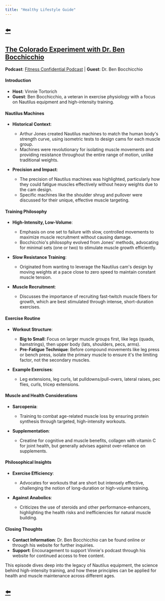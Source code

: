 ```yaml
---
title: "Healthy Lifestyle Guide"
---
```


## [⬅️](/)

## [The Colorado Experiment with Dr. Ben Bocchicchio](https://youtu.be/P4hq8sIvb3c?si=UDeE7TohFACTllJF)

**Podcast**: [Fitness Confidential Podcast](https://vinnietortorich.com/) | **Guest**: Dr. Ben Bocchicchio

#### **Introduction**
- **Host**: Vinnie Tortorich
- **Guest**: Ben Bocchicchio, a veteran in exercise physiology with a focus on Nautilus equipment and high-intensity training.

#### **Nautilus Machines**

- **Historical Context**: 
  - Arthur Jones created Nautilus machines to match the human body's strength curve, using isometric tests to design cams for each muscle group.
  - Machines were revolutionary for isolating muscle movements and providing resistance throughout the entire range of motion, unlike traditional weights.

- **Precision and Impact**: 
  - The precision of Nautilus machines was highlighted, particularly how they could fatigue muscles effectively without heavy weights due to the cam design.
  - Specific machines like the shoulder shrug and pullover were discussed for their unique, effective muscle targeting.

#### **Training Philosophy**

- **High-Intensity, Low-Volume**: 
  - Emphasis on one set to failure with slow, controlled movements to maximize muscle recruitment without causing damage.
  - Bocchicchio's philosophy evolved from Jones' methods, advocating for minimal sets (one or two) to stimulate muscle growth efficiently.

- **Slow Resistance Training**: 
  - Originated from wanting to leverage the Nautilus cam's design by moving weights at a pace close to zero speed to maintain constant muscle tension.

- **Muscle Recruitment**: 
  - Discusses the importance of recruiting fast-twitch muscle fibers for growth, which are best stimulated through intense, short-duration exercises.

#### **Exercise Routine**

- **Workout Structure**: 
  - **Big to Small**: Focus on larger muscle groups first, like legs (quads, hamstrings), then upper body (lats, shoulders, pecs, arms).
  - **Pre-Fatigue Technique**: Before compound movements like leg press or bench press, isolate the primary muscle to ensure it's the limiting factor, not the secondary muscles.

- **Example Exercises**: 
  - Leg extensions, leg curls, lat pulldowns/pull-overs, lateral raises, pec flies, curls, tricep extensions.

#### **Muscle and Health Considerations**

- **Sarcopenia**: 
  - Training to combat age-related muscle loss by ensuring protein synthesis through targeted, high-intensity workouts.

- **Supplementation**: 
  - Creatine for cognitive and muscle benefits, collagen with vitamin C for joint health, but generally advises against over-reliance on supplements.

#### **Philosophical Insights**

- **Exercise Efficiency**: 
  - Advocates for workouts that are short but intensely effective, challenging the notion of long-duration or high-volume training.

- **Against Anabolics**: 
  - Criticizes the use of steroids and other performance-enhancers, highlighting the health risks and inefficiencies for natural muscle building.

#### **Closing Thoughts**

- **Contact Information**: Dr. Ben Bocchicchio can be found online or through his website for further inquiries.
- **Support**: Encouragement to support Vinnie's podcast through his website for continued access to free content.

This episode dives deep into the legacy of Nautilus equipment, the science behind high-intensity training, and how these principles can be applied for health and muscle maintenance across different ages.

## [⬅️](/)
